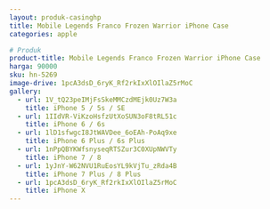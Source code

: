 ```yaml
---
layout: produk-casinghp
title: Mobile Legends Franco Frozen Warrior iPhone Case
categories: apple

# Produk
product-title: Mobile Legends Franco Frozen Warrior iPhone Case
harga: 90000
sku: hn-5269
image-drive: 1pcA3dsD_6ryK_Rf2rkIxXlOIlaZ5rMoC
gallery:
  - url: 1V_tQ23peIMjFsSkeMMCzdMEjk0Uz7W3a
    title: iPhone 5 / 5s / SE
  - url: 1IIdVR-ViKzoHsfzUtXoSUN3oF8tRL51c
    title: iPhone 6 / 6s
  - url: 1lD1sfwgcI8JtWAVDee_6oEAh-PoAq9xe
    title: iPhone 6 Plus / 6s Plus
  - url: 1nPpQBYKWfsnyseqRTSZur3C0XUpNWVTy
    title: iPhone 7 / 8
  - url: 1yJnY-W62NVU1RuEosYL9kVjTu_zRda4B
    title: iPhone 7 Plus / 8 Plus
  - url: 1pcA3dsD_6ryK_Rf2rkIxXlOIlaZ5rMoC
    title: iPhone X
---
```

